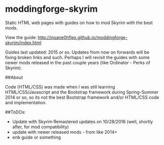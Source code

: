 moddingforge-skyrim
===================

Static HTML web pages with guides on how to mod Skyrim with the best mods.

View the guide: http://insane0hflex.github.io/moddingforge-skyrim/index.html

Guides last updated: 2015 or so. Updates from now on forwards will be fixing broken links and such. Perhaps I will revisit the guides with some newer mods released in the past couple years (like Ordinator - Perks of Skyrim).

##About

Code (HTML/CSS) was made when I was still learning HTML/CSS/Javascript and the Bootstrap framework during Spring-Summer 2014 or so, so its not the best Bootstrap framework and/or HTML/CSS code and implementation.


##ToDOs:
- Update with Skyrim Remastered updates on 10/28/2016 (well, shortly after, for mod compatibility)
- update with newer released mods - from like 2014+
- enb guide or something


